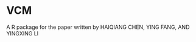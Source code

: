 # VCM
A R package for the paper <ESTIMATION AND INFERENCE FOR VARYING-COEFFICIENT MODELS WITH NONSTATIONARY REGRESSORS USING PENALIZED SPLINES> written by HAIQIANG CHEN, YING FANG, AND YINGXING LI
